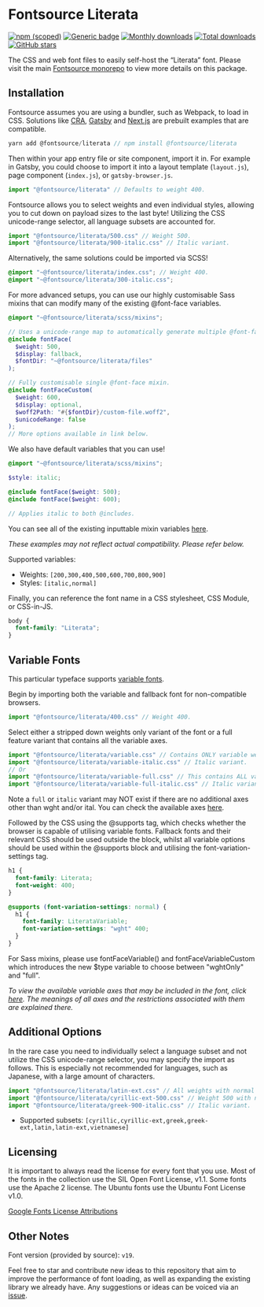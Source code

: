# Fontsource Literata

[![npm (scoped)](https://img.shields.io/npm/v/@fontsource/literata?color=brightgreen)](https://www.npmjs.com/package/@fontsource/literata) [![Generic badge](https://img.shields.io/badge/fontsource-passing-brightgreen)](https://github.com/fontsource/fontsource) [![Monthly downloads](https://badgen.net/npm/dm/@fontsource/literata)](https://github.com/fontsource/fontsource) [![Total downloads](https://badgen.net/npm/dt/@fontsource/literata)](https://github.com/fontsource/fontsource) [![GitHub stars](https://img.shields.io/github/stars/fontsource/fontsource.svg?style=social&label=Star)](https://github.com/fontsource/fontsource/stargazers)

The CSS and web font files to easily self-host the “Literata” font. Please visit the main [Fontsource monorepo](https://github.com/fontsource/fontsource) to view more details on this package.

## Installation

Fontsource assumes you are using a bundler, such as Webpack, to load in CSS. Solutions like [CRA](https://create-react-app.dev/), [Gatsby](https://www.gatsbyjs.org/) and [Next.js](https://nextjs.org/) are prebuilt examples that are compatible.

```javascript
yarn add @fontsource/literata // npm install @fontsource/literata
```

Then within your app entry file or site component, import it in. For example in Gatsby, you could choose to import it into a layout template (`layout.js`), page component (`index.js`), or `gatsby-browser.js`.

```javascript
import "@fontsource/literata" // Defaults to weight 400.
```

Fontsource allows you to select weights and even individual styles, allowing you to cut down on payload sizes to the last byte! Utilizing the CSS unicode-range selector, all language subsets are accounted for.

```javascript
import "@fontsource/literata/500.css" // Weight 500.
import "@fontsource/literata/900-italic.css" // Italic variant.
```

Alternatively, the same solutions could be imported via SCSS!

```scss
@import "~@fontsource/literata/index.css"; // Weight 400.
@import "~@fontsource/literata/300-italic.css";
```

For more advanced setups, you can use our highly customisable Sass mixins that can modify many of the existing @font-face variables.

```scss
@import "~@fontsource/literata/scss/mixins";

// Uses a unicode-range map to automatically generate multiple @font-face rules.
@include fontFace(
  $weight: 500,
  $display: fallback,
  $fontDir: "~@fontsource/literata/files"
);

// Fully customisable single @font-face mixin.
@include fontFaceCustom(
  $weight: 600,
  $display: optional,
  $woff2Path: "#{$fontDir}/custom-file.woff2",
  $unicodeRange: false
);
// More options available in link below.
```

We also have default variables that you can use!

```scss
@import "~@fontsource/literata/scss/mixins";

$style: italic;

@include fontFace($weight: 500);
@include fontFace($weight: 600);

// Applies italic to both @includes.
```

You can see all of the existing inputtable mixin variables [here](https://github.com/fontsource/fontsource/tree/master/packages/literata/scss/mixins.scss).

_These examples may not reflect actual compatibility. Please refer below._

Supported variables:

- Weights: `[200,300,400,500,600,700,800,900]`
- Styles: `[italic,normal]`

Finally, you can reference the font name in a CSS stylesheet, CSS Module, or CSS-in-JS.

```css
body {
  font-family: "Literata";
}
```

## Variable Fonts

This particular typeface supports [variable fonts](https://developer.mozilla.org/en-US/docs/Web/CSS/CSS_Fonts/Variable_Fonts_Guide).

Begin by importing both the variable and fallback font for non-compatible browsers.

```js
import "@fontsource/literata/400.css" // Weight 400.
```

Select either a stripped down weights only variant of the font or a full feature variant that contains all the variable axes.

```js
import "@fontsource/literata/variable.css" // Contains ONLY variable weights and no other axes.
import "@fontsource/literata/variable-italic.css" // Italic variant.
// Or
import "@fontsource/literata/variable-full.css" // This contains ALL variable axes. Font files are larger.
import "@fontsource/literata/variable-full-italic.css" // Italic variant.
```

Note a `full` or `italic` variant may NOT exist if there are no additional axes other than wght and/or ital. You can check the available axes [here](https://fonts.google.com/variablefonts).

Followed by the CSS using the @supports tag, which checks whether the browser is capable of utilising variable fonts. Fallback fonts and their relevant CSS should be used outside the block, whilst all variable options should be used within the @supports block and utilising the font-variation-settings tag.

```css
h1 {
  font-family: Literata;
  font-weight: 400;
}

@supports (font-variation-settings: normal) {
  h1 {
    font-family: LiterataVariable;
    font-variation-settings: "wght" 400;
  }
}
```

For Sass mixins, please use fontFaceVariable() and fontFaceVariableCustom which introduces the new $type variable to choose between "wghtOnly" and "full".

_To view the available variable axes that may be included in the font, click [here](https://fonts.google.com/variablefonts). The meanings of all axes and the restrictions associated with them are explained there._

## Additional Options

In the rare case you need to individually select a language subset and not utilize the CSS unicode-range selector, you may specify the import as follows. This is especially not recommended for languages, such as Japanese, with a large amount of characters.

```javascript
import "@fontsource/literata/latin-ext.css" // All weights with normal style included.
import "@fontsource/literata/cyrillic-ext-500.css" // Weight 500 with normal style.
import "@fontsource/literata/greek-900-italic.css" // Italic variant.
```

- Supported subsets: `[cyrillic,cyrillic-ext,greek,greek-ext,latin,latin-ext,vietnamese]`

## Licensing

It is important to always read the license for every font that you use.
Most of the fonts in the collection use the SIL Open Font License, v1.1. Some fonts use the Apache 2 license. The Ubuntu fonts use the Ubuntu Font License v1.0.

[Google Fonts License Attributions](https://fonts.google.com/attribution)

## Other Notes

Font version (provided by source): `v19`.

Feel free to star and contribute new ideas to this repository that aim to improve the performance of font loading, as well as expanding the existing library we already have. Any suggestions or ideas can be voiced via an [issue](https://github.com/fontsource/fontsource/issues).
